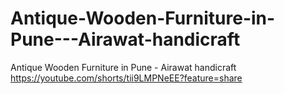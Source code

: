 # Antique-Wooden-Furniture-in-Pune---Airawat-handicraft
Antique Wooden Furniture in Pune - Airawat handicraft  https://youtube.com/shorts/tii9LMPNeEE?feature=share
